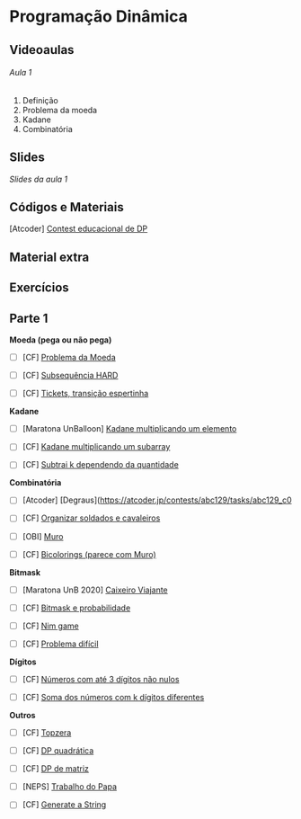 # Programação Dinâmica

## Videoaulas

###### Aula 1
1. Definição
2. Problema da moeda
3. Kadane
4. Combinatória

## Slides
_Slides da aula 1_

## Códigos e Materiais
[Atcoder] [Contest educacional de DP](https://atcoder.jp/contests/dp)

## Material extra

## Exercícios
## Parte 1
**Moeda (pega ou não pega)**
- [ ] [CF] [Problema da Moeda](https://codeforces.com/problemset/problem/455/A)

- [ ] [CF] [Subsequência HARD](https://codeforces.com/contest/1096/problem/D)

- [ ] [CF] [Tickets, transição espertinha](https://codeforces.com/problemset/problem/756/B)

**Kadane**
- [ ] [Maratona UnBalloon] [Kadane multiplicando um elemento](https://codeforces.com/group/nituVTsHQX/contest/315755/problem/H)

- [ ] [CF] [Kadane multiplicando um subarray](https://codeforces.com/contest/1155/problem/D)

- [ ] [CF] [Subtrai k dependendo da quantidade](https://codeforces.com/contest/1197/problem/D)

**Combinatória**
- [ ] [Atcoder] [Degraus](https://atcoder.jp/contests/abc129/tasks/abc129_c0

- [ ] [CF] [Organizar soldados e cavaleiros](https://codeforces.com/problemset/problem/118/D)

- [ ] [OBI] [Muro](https://olimpiada.ic.unicamp.br/pratique/pu/2018/f3/muro/)

- [ ] [CF] [Bicolorings (parece com Muro)](https://codeforces.com/problemset/problem/1051/D)

**Bitmask**
- [ ] [Maratona UnB 2020] [Caixeiro Viajante](https://codeforces.com/group/btcK4I5D5f/contest/308631/problem/A)

- [ ] [CF] [Bitmask e probabilidade](https://codeforces.com/contest/678/problem/E)

- [ ] [CF] [Nim game](https://codeforces.com/contest/768/problem/E)

- [ ] [CF] [Problema difícil](https://codeforces.com/contest/743/problem/e)

**Dígitos**
- [ ] [CF] [Números com até 3 dígitos não nulos](https://codeforces.com/contest/1036/problem/C)

- [ ] [CF] [Soma dos números com k dígitos diferentes](https://codeforces.com/contest/1073/problem/E)

**Outros**
- [ ] [CF] [Topzera](https://codeforces.com/contest/1513/problem/C)

- [ ] [CF] [DP quadrática](https://codeforces.com/contest/1114/problem/D)

- [ ] [CF] [DP de matriz](https://codeforces.com/contest/1107/problem/D)

- [ ] [NEPS] [Trabalho do Papa](https://neps.academy/br/course/7/lesson/177)

- [ ] [CF] [Generate a String](https://codeforces.com/contest/710/problem/E)

